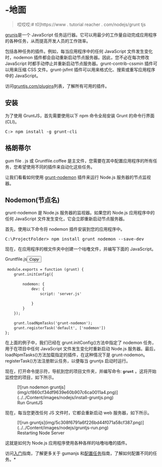 # -地面

> 哎哎哎:# t0]https://www . tutorial reacher . com/nodejs/grunt tjs

[grunjs](https://gruntjs.com/)是一个 JavaScript 任务运行器。它可以用最少的工作量自动完成应用程序的各种任务，从而提高开发人员的工作效率。

包括各种任务的插件。例如，每当应用程序中的任何 JavaScript 文件发生变化时，nodemon 插件都会自动重新启动节点服务器。因此，您不必在每次修改 JavaScript 时都手动停止并重新启动节点服务器。grunt-contrib-cssmin 插件可以用来压缩 CSS 文件。grunt-jsfmt 插件可以用来格式化、搜索或重写应用程序中的 JavaScript。

访问[gruntjs.com/plugins](https://gruntjs.com/plugins)列表，了解所有可用的插件。

## 安装

为了使用 GruntJS，首先需要使用以下 npm 命令全局安装 Grunt 的命令行界面(CLI)。

<samp>C:\> npm install -g grunt-cli</samp>

## 格朗蒂尔

gum file . js 或 Gruntfile.coffee 是主文件，您需要在其中配置应用程序的所有任务，您希望使用不同的插件来自动化这些任务。

让我们看看如何使用 [grunt-nodemon](https://www.npmjs.com/package/grunt-nodemon) 插件来运行 Node.js 服务器的节点监视器。

## Nodemon(节点名)

grunt-nodemon 是 Node.js 服务器的监视器。如果您的 Node.js 应用程序中的任何 JavaScript 文件发生变化，它会立即重新启动节点服务器。

首先，使用以下命令将 nodemon 插件安装到您的应用程序中。

<samp style="width:80%">C:\ProjectFolder> npm install grunt nodemon --save-dev</samp>

现在，在应用程序的根文件夹中创建一个咕噜文件，并编写下面的 JavaScript。

Gruntfile.js<button class="copy-btn pull-right" title="Copy example code">*Copy*</button> 

```
 module.exports = function (grunt) {
    grunt.initConfig({

        nodemon: {
            dev: {
                script: 'server.js'

            }
        }
    });

    grunt.loadNpmTasks('grunt-nodemon');
    grunt.registerTask('default', ['nodemon'])
}; 
```

在上面的例子中，我们已经在 grunt.initConfig()方法中指定了 nodemon 任务，用于在项目中任何 JavaScript 文件发生变化时重新启动 Node.js 服务器。最后，loadNpmTasks()方法加载指定的插件，在这种情况下是 grunt-nodemon。registerTask()方法注册默认任务，以便每当 gruntjs 启动时运行。

现在，打开命令提示符，导航到您的项目文件夹，并编写命令: **`grunt`** 。这将开始监控您的项目，如下所示。

<figure>[![run nodemon gruntjs](img/cf860cf34df9639e60b907c6ca0011a4.png)](../../Content/images/nodejs/install-gruntjs.png)

<figcaption>Run GruntJS</figcaption>

</figure>

现在，每当您更改任何 JS 文件时，它都会重新启动 web 服务器，如下所示。

<figure>[![run gruntjs](img/5c308f6791a6f226bd44f071a58cf387.png)](../../Content/images/nodejs/gruntjs-run.png)

<figcaption>Restarting Node Server</figcaption>

</figure>

这就是如何为 Node.js 应用程序使用各种各样的咕噜咕噜的插件。

访问[入门](https://gruntjs.com/getting-started)指南，了解更多关于 gumanjs 和[配置任务](https://gruntjs.com/configuring-tasks)指南，了解如何配置不同的任务。*